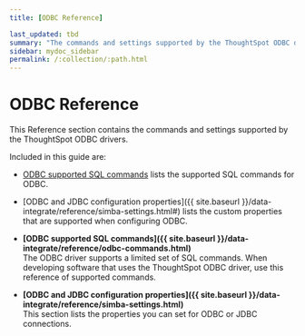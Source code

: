```yaml
---
title: [ODBC Reference]

last_updated: tbd
summary: "The commands and settings supported by the ThoughtSpot ODBC drivers."
sidebar: mydoc_sidebar
permalink: /:collection/:path.html
---
```

# ODBC Reference

This Reference section contains the commands and settings supported by the ThoughtSpot ODBC drivers.

Included in this guide are:

-   [ODBC supported SQL commands](odbc-commands.html#) lists the supported SQL commands for ODBC.
-   [ODBC and JDBC configuration properties]({{ site.baseurl }}/data-integrate/reference/simba-settings.html#) lists the custom properties that are supported when configuring ODBC.

-   **[ODBC supported SQL commands]({{ site.baseurl }}/data-integrate/reference/odbc-commands.html)**  
The ODBC driver supports a limited set of SQL commands. When developing software that uses the ThoughtSpot ODBC driver, use this reference of supported commands.
-   **[ODBC and JDBC configuration properties]({{ site.baseurl }}/data-integrate/reference/simba-settings.html)**  
This section lists the properties you can set for ODBC or JDBC connections.
